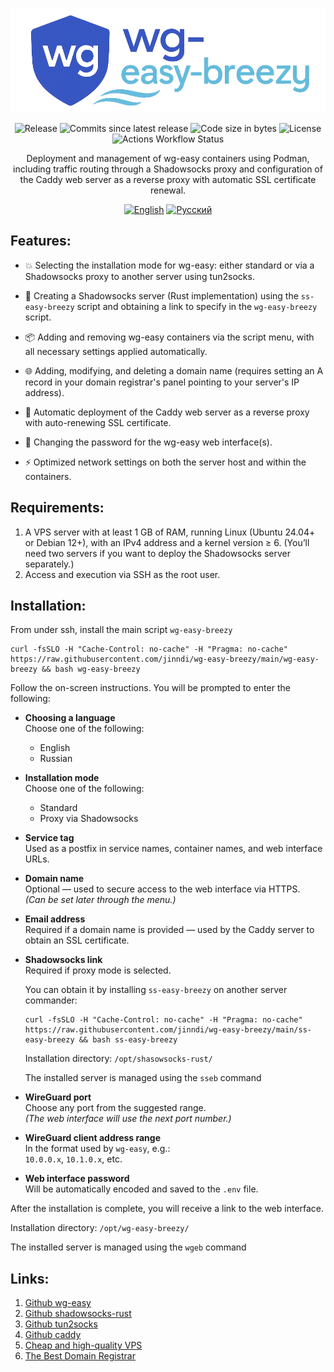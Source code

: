 
<p align="center">
<img alt="wg-easy-breezy" src="/logo.png">
</p>

<p align="center">
<img alt="Release" src="https://img.shields.io/github/v/release/jinndi/wg-easy-breezy">
<img alt="Commits since latest release" src="https://img.shields.io/github/commits-since/jinndi/wg-easy-breezy/latest">
<img alt="Code size in bytes" src="https://img.shields.io/github/languages/code-size/jinndi/wg-easy-breezy">
<img alt="License" src="https://img.shields.io/github/license/jinndi/wg-easy-breezy">
<img alt="Actions Workflow Status" src="https://img.shields.io/github/actions/workflow/status/jinndi/wg-easy-breezy/docker-publish.yml">
</p>

<p align="center">
Deployment and management of wg-easy containers using Podman, including traffic routing through a Shadowsocks proxy and configuration of the Caddy web server as a reverse proxy with automatic SSL certificate renewal.
</p>

<p align="center">
  <a href="/README.md"><img alt="English" src="https://img.shields.io/badge/English-d9d9d9"></a>
  <a href="/README-ru.md"><img alt="Русский" src="https://img.shields.io/badge/%D0%A0%D1%83%D1%81%D1%81%D0%BA%D0%B8%D0%B9-d9d9d9"></a>
</p>

## Features:

- 💥 Selecting the installation mode for wg-easy: either standard or via a Shadowsocks proxy to another server using tun2socks.

- 🧦 Creating a Shadowsocks server (Rust implementation) using the `ss-easy-breezy` script and obtaining a link to specify in the `wg-easy-breezy` script.

- 📦 Adding and removing wg-easy containers via the script menu, with all necessary settings applied automatically.

- 🌐 Adding, modifying, and deleting a domain name (requires setting an A record in your domain registrar's panel pointing to your server's IP address).

- 🚀 Automatic deployment of the Caddy web server as a reverse proxy with auto-renewing SSL certificate.

- 🔑 Changing the password for the wg-easy web interface(s).

- ⚡️ Optimized network settings on both the server host and within the containers.

## Requirements:

1. A VPS server with at least 1 GB of RAM, running Linux (Ubuntu 24.04+ or Debian 12+), with an IPv4 address and a kernel version ≥ 6. (You’ll need two servers if you want to deploy the Shadowsocks server separately.)
2. Access and execution via SSH as the root user.

## Installation:

From under ssh, install the main script `wg-easy-breezy`

```
curl -fsSLO -H "Cache-Control: no-cache" -H "Pragma: no-cache" https://raw.githubusercontent.com/jinndi/wg-easy-breezy/main/wg-easy-breezy && bash wg-easy-breezy
```

Follow the on-screen instructions. You will be prompted to enter the following:

- **Choosing a language**  
  Choose one of the following:
  - English
  - Russian

- **Installation mode**  
  Choose one of the following:
  - Standard
  - Proxy via Shadowsocks

- **Service tag**  
  Used as a postfix in service names, container names, and web interface URLs.

- **Domain name**  
  Optional — used to secure access to the web interface via HTTPS.  
  *(Can be set later through the menu.)*

- **Email address**  
  Required if a domain name is provided — used by the Caddy server to obtain an SSL certificate.

- **Shadowsocks link**  
  Required if proxy mode is selected.  
  
  You can obtain it by installing `ss-easy-breezy` on another server commander:

  ```
  curl -fsSLO -H "Cache-Control: no-cache" -H "Pragma: no-cache" https://raw.githubusercontent.com/jinndi/wg-easy-breezy/main/ss-easy-breezy && bash ss-easy-breezy
  ```
  Installation directory: `/opt/shasowsocks-rust/`
  
  The installed server is managed using the `sseb` command

- **WireGuard port**  
  Choose any port from the suggested range.  
  *(The web interface will use the next port number.)*

- **WireGuard client address range**  
  In the format used by `wg-easy`, e.g.:  
  `10.0.0.x`, `10.1.0.x`, etc.

- **Web interface password**  
  Will be automatically encoded and saved to the `.env` file.

After the installation is complete, you will receive a link to the web interface.

Installation directory: `/opt/wg-easy-breezy/`

The installed server is managed using the `wgeb` command



## Links:
1. [Github wg-easy](https://github.com/wg-easy/wg-easy)
2. [Github shadowsocks-rust](https://github.com/shadowsocks/shadowsocks-rust)
3. [Github tun2socks](https://github.com/xjasonlyu/tun2socks)
4. [Github caddy](https://github.com/caddyserver/caddy)
5. [Cheap and high-quality VPS](https://just.hosting/?ref=231025 )
6. [The Best Domain Registrar](https://www.namecheap.com )

